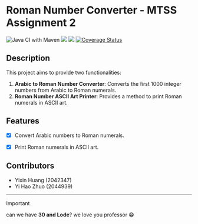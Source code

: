 # Roman Number Converter  - MTSS Assignment 2


 ![Java CI with Maven](https://github.com/whyle/MTSS2/workflows/Java%20CI%20with%20Maven/badge.svg) ![](https://github.com/username/repository/workflows/Java%20CI%20with%20Maven/badge.svg) ![](https://github.com/username/repository/workflows/Java%20CI%20with%20Maven/badge.svg) [![Coverage Status](https://coveralls.io/repos/github/Whyle/MTSS2/badge.svg?branch=main)](https://coveralls.io/github/Whyle/MTSS2?branch=main) 

## Description

 This project aims to provide two functionalities:


1. **Arabic to Roman Number Converter**: Converts the first 1000 integer numbers from Arabic to Roman numerals.
2. **Roman Number ASCII Art Printer**: Provides a method to print Roman numerals in ASCII art.

## Features

- [x] Convert Arabic numbers to Roman numerals.


- [x] Print Roman numerals in ASCII art.

## Contributors

* Yixin Huang (2042347)
* Yi Hao Zhuo (2044939)

---
> [!IMPORTANT]
> can we have **30 and Lode**? we love you professor  :grin:
